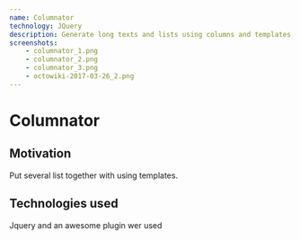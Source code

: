 ```yaml
---
name: Columnator
technology: JQuery
description: Generate long texts and lists using columns and templates
screenshots:
    - columnator_1.png
    - columnator_2.png
    - columnator_3.png
    - octowiki-2017-03-26_2.png
---
```


# Columnator

## Motivation

Put several list together with using templates.

## Technologies used

 Jquery and an awesome plugin wer used